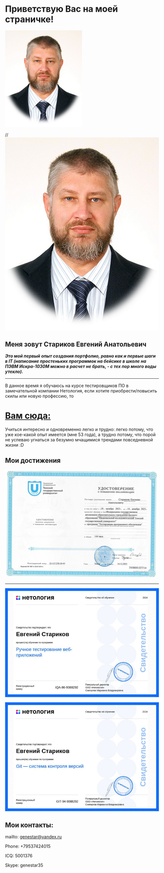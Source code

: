 # Приветствую Вас на моей страничке!

<img src="https://github.com/Evgeny-Starikov/GIT_Portfolio/blob/main/12.jpg" width=50% height=50%>

//![my_photo](12.jpg)

## Меня зовут Стариков Евгений Анатольевич

***Это мой первый опыт создания портфолио, равно как и первые шаги в IT  (написание простеньких программок на бейсике в школе на ПЭВМ Искра-1030М можно в расчет не брать, - с тех пор много воды утекло).***

___


В данное время я обучаюсь на курсе тестировщиков ПО в замечательной компании Нетология, если хотите приобрести/повысить скилы или новую профессию, то 
# [Вам сюда:](https://netology.ru/referral-welcome/REF-ZJRCA1QXL)

Учиться интересно и одновременно легко и трудно: легко потому, что уже кое-какой опыт имеется (мне 53 года), а трудно потому, что порой не успеваю угнаться за безумно мчащимися трендами повседневной жизни :D

## Мои достижения

![sert-TGU](9da28084-2ded-4354-92c2-ae3f72dd2f41%20(1).jpg)
___

![sert-first-mod-netology](22b902fbab32e4854b4ed0c74b466c23.jpg)


![sert-second-mod-netology](git_sert_netology.jpg)

## Мои  контакты:
mailto: genestar@yandex.ru

Phone: +79537424015

ICQ: 5001376

Skype: genestar35
